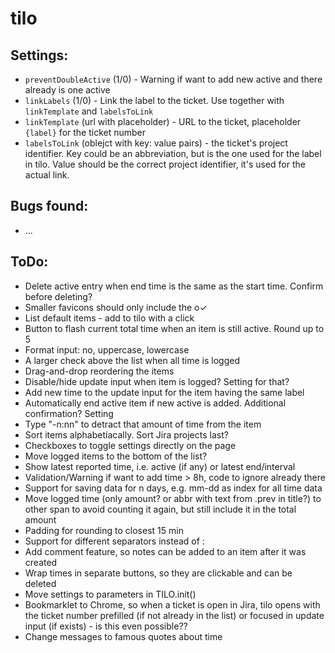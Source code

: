 # tilo


## Settings:

- `preventDoubleActive` (1/0) - Warning if want to add new active and there already is one active
- `linkLabels` (1/0) - Link the label to the ticket. Use together with `linkTemplate` and `labelsToLink`
- `linkTemplate` (url with placeholder) - URL to the ticket, placeholder `{label}` for the ticket number
- `labelsToLink` (oblejct with key: value pairs) - the ticket's project identifier. Key could be an abbreviation, but is the one used for the label in tilo. Value should be the correct project identifier, it's used for the actual link. 

## Bugs found:

- ...


## ToDo:

- Delete active entry when end time is the same as the start time. Confirm before deleting?
- Smaller favicons should only include the o✓
- List default items - add to tilo with a click
- Button to flash current total time when an item is still active. Round up to 5
- Format input: no, uppercase, lowercase
- A larger check above the list when all time is logged
- Drag-and-drop reordering the items
- Disable/hide update input when item is logged? Setting for that?
- Add new time to the update input for the item having the same label
- Automatically end active item if new active is added. Additional confirmation? Setting
- Type "-n:nn" to detract that amount of time from the item
- Sort items alphabetiacally. Sort Jira projects last?
- Checkboxes to toggle settings directly on the page
- Move logged items to the bottom of the list?
- Show latest reported time, i.e. active (if any) or latest end/interval
- Validation/Warning if want to add time > 8h, code to ignore already there
- Support for saving data for n days, e.g. mm-dd as index for all time data
- Move logged time (only amount? or abbr with text from .prev in title?) to other span to avoid counting it again, but still include it in the total amount
- Padding for rounding to closest 15 min
- Support for different separators instead of :
- Add comment feature, so notes can be added to an item after it was created
- Wrap times in separate buttons, so they are clickable and can be deleted
- Move settings to parameters in TILO.init()
- Bookmarklet to Chrome, so when a ticket is open in Jira, tilo opens with the ticket number prefilled (if not already in the list) or focused in update input (if exists) - is this even possible??
- Change messages to famous quotes about time
